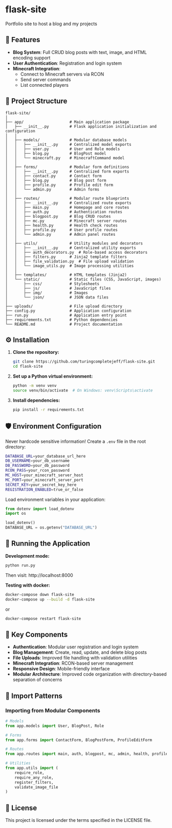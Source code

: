 # flask-site
Portfolio site to host a blog and my projects

## 📌 Features

- **Blog System**: Full CRUD blog posts with text, image, and HTML encoding support
- **User Authentication**: Registration and login system
- **Minecraft Integration**:
  - Connect to Minecraft servers via RCON
  - Send server commands
  - List connected players

## 📂 Project Structure

```
flask-site/
│
├── app/                    # Main application package
│   ├── __init__.py         # Flask application initialization and configuration
│   │
│   ├── models/             # Modular database models
│   │   ├── __init__.py     # Centralized model exports
│   │   ├── user.py         # User and Role models
│   │   ├── blog.py         # BlogPost model
│   │   └── minecraft.py    # MinecraftCommand model
│   │
│   ├── forms/              # Modular form definitions
│   │   ├── __init__.py     # Centralized form exports
│   │   ├── contact.py      # Contact form
│   │   ├── blog.py         # Blog post form
│   │   ├── profile.py      # Profile edit form
│   │   └── admin.py        # Admin forms
│   │
│   ├── routes/             # Modular route blueprints
│   │   ├── __init__.py     # Centralized route exports
│   │   ├── main.py         # Homepage and core routes
│   │   ├── auth.py         # Authentication routes
│   │   ├── blogpost.py     # Blog CRUD routes
│   │   ├── mc.py           # Minecraft server routes
│   │   ├── health.py       # Health check routes
│   │   ├── profile.py      # User profile routes
│   │   └── admin.py        # Admin panel routes
│   │
│   ├── utils/              # Utility modules and decorators
│   │   ├── __init__.py     # Centralized utility exports
│   │   ├── auth_decorators.py  # Role-based access decorators
│   │   ├── filters.py      # Jinja2 template filters
│   │   ├── file_validation.py  # File upload validation
│   │   └── image_utils.py  # Image processing utilities
│   │
│   ├── templates/          # HTML templates (Jinja2)
│   └── static/             # Static files (CSS, JavaScript, images)
│       ├── css/            # Stylesheets
│       ├── js/             # JavaScript files
│       ├── img/            # Images
│       └── json/           # JSON data files
│
├── uploads/                # File upload directory
├── config.py               # Application configuration
├── run.py                  # Application entry point
├── requirements.txt        # Python dependencies
└── README.md               # Project documentation
```

## ⚙️ Installation

1. **Clone the repository:**
   ```bash
   git clone https://github.com/turingcompletejeff/flask-site.git
   cd flask-site
   ```

2. **Set up a Python virtual environment:**
   ```bash
   python -m venv venv
   source venv/bin/activate  # On Windows: venv\Scripts\activate
   ```

3. **Install dependencies:**
   ```bash
   pip install -r requirements.txt
   ```


## 🛡️ Environment Configuration

Never hardcode sensitive information! Create a `.env` file in the root directory:

```bash
DATABASE_URL=your_database_url_here
DB_USERNAME=your_db_username
DB_PASSWORD=your_db_password
RCON_PASS=your_rcon_password
MC_HOST=your_minecraft_server_host
MC_PORT=your_minecraft_server_port
SECRET_KEY=your_secret_key_here
REGISTRATION_ENABLED=true_or_false
```

Load environment variables in your application:

```python
from dotenv import load_dotenv
import os

load_dotenv()
DATABASE_URL = os.getenv("DATABASE_URL")
```

## 🚀 Running the Application

**Development mode:**
```bash
python run.py
```
Then visit: http://localhost:8000

**Testing with docker:**
```bash
docker-compose down flask-site
docker-compose up --build -d flask-site
```
or 
```bash
docker-compose restart flask-site
```

## 🔧 Key Components

- **Authentication**: Modular user registration and login system
- **Blog Management**: Create, read, update, and delete blog posts
- **File Uploads**: Improved file handling with validation utilities
- **Minecraft Integration**: RCON-based server management
- **Responsive Design**: Mobile-friendly interface
- **Modular Architecture**: Improved code organization with directory-based separation of concerns

## 📝 Import Patterns

### Importing from Modular Components

```python
# Models
from app.models import User, BlogPost, Role

# Forms
from app.forms import ContactForm, BlogPostForm, ProfileEditForm

# Routes
from app.routes import main, auth, blogpost, mc, admin, health, profile

# Utilities
from app.utils import (
    require_role,
    require_any_role,
    register_filters,
    validate_image_file
)
```

## 📝 License

This project is licensed under the terms specified in the LICENSE file.
